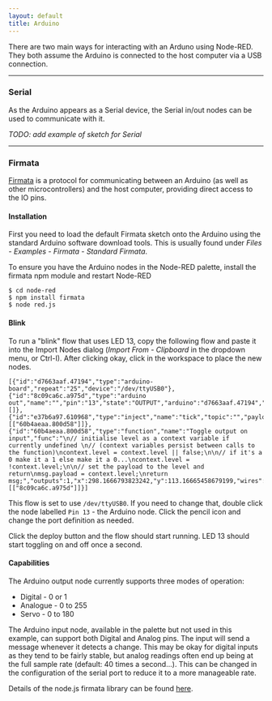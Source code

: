 ```yaml
---
layout: default
title: Arduino
---
```


There are two main ways for interacting with an Arduno using Node-RED. They
both assume the Arduino is connected to the host computer via a USB connection.

***

### Serial

As the Arduino appears as a Serial device, the Serial in/out nodes can be used
to communicate with it.

*TODO: add example of sketch for Serial*

***

### Firmata

[Firmata](http://firmata.org/) is a protocol for communicating between an
Arduino (as well as other microcontrollers) and the host computer, providing 
direct access to the IO pins.

#### Installation

First you need to load the default Firmata sketch onto the Arduino using the
standard Arduino software download tools. This is usually found under 
*Files - Examples - Firmata - Standard Firmata*.

To ensure you have the Arduino nodes in the Node-RED palette, install the
firmata npm module and restart Node-RED 

    $ cd node-red
    $ npm install firmata
    $ node red.js

#### Blink

To run a "blink" flow that uses LED 13, copy the following flow and paste it
into the Import Nodes dialog (*Import From - Clipboard* in the dropdown menu, or
Ctrl-I). After clicking okay, click in the workspace to place the new nodes.

    [{"id":"d7663aaf.47194","type":"arduino-board","repeat":"25","device":"/dev/ttyUSB0"},{"id":"8c09ca6c.a975d","type":"arduino out","name":"","pin":"13","state":"OUTPUT","arduino":"d7663aaf.47194","x":509.16667556762695,"y":162.16666984558105,"wires":[]},{"id":"e37b6a97.610968","type":"inject","name":"tick","topic":"","payload":"","repeat":"0.5","once":false,"x":116.16668319702148,"y":62.16666507720947,"wires":[["60b4aeaa.800d58"]]},{"id":"60b4aeaa.800d58","type":"function","name":"Toggle output on input","func":"\n// initialise level as a context variable if currently undefined \n// (context variables persist between calls to the function)\ncontext.level = context.level || false;\n\n// if it's a 0 make it a 1 else make it a 0...\ncontext.level = !context.level;\n\n// set the payload to the level and return\nmsg.payload = context.level;\nreturn msg;","outputs":1,"x":298.1666793823242,"y":113.16665458679199,"wires":[["8c09ca6c.a975d"]]}]

This flow is set to use `/dev/ttyUSB0`. If you need to change that, double click
the node labelled `Pin 13` - the Arduino node. Click the pencil icon and change
the port definition as needed.

Click the deploy button and the flow should start running. LED 13 should start
toggling on and off once a second.

#### Capabilities

The Arduino output node currently supports three modes of operation:

 - Digital - 0 or 1
 - Analogue - 0 to 255
 - Servo - 0 to 180

The Arduino input node, available in the palette but not used in this example,
can support both Digital and Analog pins. The input will send a message whenever
it detects a change. This may be okay for digital inputs as they tend to be
fairly stable, but analog readings often end up being at the full sample rate
(default: 40 times a second...). This can be changed in the configuration of the
serial port to reduce it to a more manageable rate.

Details of the node.js firmata library can be found [here](https://github.com/jgautier/firmata).
